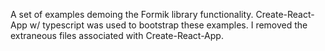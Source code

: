 A set of examples demoing the Formik library functionality. Create-React-App w/ typescript was used to bootstrap these examples. I removed the extraneous files associated with Create-React-App.
